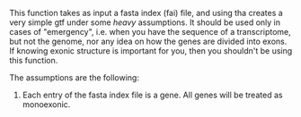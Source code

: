 This function takes as input a fasta index (fai) file, and using tha creates a very simple gtf under some *heavy* assumptions.
It should be used only in cases of "emergency", i.e. when you have the sequence of a transcriptome, but not the genome, nor any idea on how the genes are divided into exons. If knowing exonic structure is important for you, then you shouldn't be using this function.

The assumptions are the following:

1) Each entry of the fasta index file is a gene. All genes will be treated as monoexonic.


